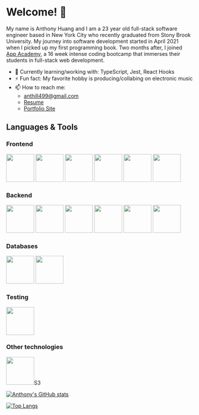 # Welcome! 👋

My name is Anthony Huang and I am a 23 year old full-stack software engineer based in New York City who recently graduated from Stony Brook University. My journey into 
software development started in April 2021 when I picked up my first programming book. Two months after, I joined [App Academy](https://www.appacademy.io/course/app-academy-open), a 16 week
intense coding bootcamp that immerses their students in full-stack web development.

- 🔭 Currently learning/working with: TypeScript, Jest, React Hooks
- ⚡ Fun fact: My favorite hobby is producing/collabing on electronic music
- 📫 How to reach me: 
  - anthill499@gmail.com
  - [Resume](https://docs.google.com/document/d/1IcUP_hw8gasDm-8DZ1H6exlFt8lFD2DxxZ9ycyYk0To/edit?usp=sharing)
  - [Portfolio Site](https://www.anthonyhuang.dev/)
## Languages & Tools
### Frontend
<div display="flex" gap="15px">
  <img src="https://cdn.jsdelivr.net/gh/devicons/devicon/icons/html5/html5-original-wordmark.svg" width="75px"/>
  <img src="https://cdn.jsdelivr.net/gh/devicons/devicon/icons/css3/css3-original-wordmark.svg" width="75px"/>
  <img src="https://cdn.jsdelivr.net/gh/devicons/devicon/icons/react/react-original.svg" width="75px"/>
  <img src="https://cdn.jsdelivr.net/gh/devicons/devicon/icons/javascript/javascript-original.svg" width="75px"/>
  <img src="https://cdn.jsdelivr.net/gh/devicons/devicon/icons/typescript/typescript-original.svg" width="75px"/>
  <img src="https://cdn.jsdelivr.net/gh/devicons/devicon/icons/redux/redux-original.svg" width="75px"/>
<div>
  
### Backend
<div display="flex">
  <img src="https://cdn.jsdelivr.net/gh/devicons/devicon/icons/rails/rails-original-wordmark.svg" width="75px"/>
  <img src="https://cdn.jsdelivr.net/gh/devicons/devicon/icons/nodejs/nodejs-original-wordmark.svg" width="75px"/>
  <img src="https://cdn.jsdelivr.net/gh/devicons/devicon/icons/npm/npm-original-wordmark.svg" width="75px"/>
  <img src="https://cdn.jsdelivr.net/gh/devicons/devicon/icons/ruby/ruby-original.svg" width="75px"/>
  <img src="https://cdn.jsdelivr.net/gh/devicons/devicon/icons/express/express-original.svg" width="75px"/>
  <img src="https://cdn.jsdelivr.net/gh/devicons/devicon/icons/python/python-original.svg" width="75px"/>
<div>
  
### Databases
<div display="flex">
  <img src="https://cdn.jsdelivr.net/gh/devicons/devicon/icons/postgresql/postgresql-original.svg" width="75px"/>
  <img src="https://cdn.jsdelivr.net/gh/devicons/devicon/icons/mongodb/mongodb-original-wordmark.svg" width="75px"/>
<div>
  
### Testing
<div display="flex">
  <img src="https://cdn.jsdelivr.net/gh/devicons/devicon/icons/jest/jest-plain.svg" width="75px"/>
<div>

### Other technologies
<div display="flex">
  <img src="https://cdn.jsdelivr.net/gh/devicons/devicon/icons/amazonwebservices/amazonwebservices-original.svg" width="75px"/>S3
<div>
  
[![Anthony's GitHub stats](https://github-readme-stats.vercel.app/api?username=anthill499&border_radius=8px&text_color=931607&title_color=931607&bg_color=FFF8F7&border_color=FF6752&show_icons)](https://github.com/anthill499/github-readme-stats)

[![Top Langs](https://github-readme-stats.vercel.app/api/top-langs/?username=anthill499&layout=compact)](https://github.com/anthill499/github-readme-stats)



